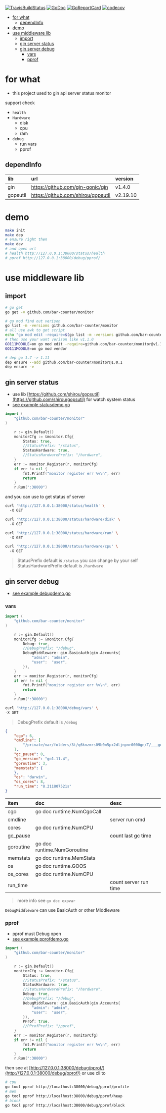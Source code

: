 [![TravisBuildStatus](https://api.travis-ci.org/bar-counter/monitor.svg?branch=master)](https://travis-ci.org/bar-counter/monitor)
[![GoDoc](https://godoc.org/github.com/bar-counter/monitor?status.png)](https://godoc.org/github.com/bar-counter/monitor/)
[![GoReportCard](https://goreportcard.com/badge/github.com/bar-counter/monitor)](https://goreportcard.com/report/github.com/bar-counter/monitor)
[![codecov](https://codecov.io/gh/bar-counter/monitor/branch/master/graph/badge.svg)](https://codecov.io/gh/bar-counter/monitor)

<!-- TOC -->

- [for what](#for-what)
  - [dependInfo](#dependinfo)
- [demo](#demo)
- [use middleware lib](#use-middleware-lib)
  - [import](#import)
  - [gin server status](#gin-server-status)
  - [gin server debug](#gin-server-debug)
    - [vars](#vars)
    - [pprof](#pprof)

<!-- /TOC -->

# for what

- this project used to gin api server status monitor

support check
- `health`
- `Hardware`
	- disk
	- cpu
	- ram
- `debug`
	- run vars
	- pprof

## dependInfo

| lib | url | version |
|:-----|:-----|:-----|
| gin | https://github.com/gin-gonic/gin | v1.4.0 |
| gopsutil | https://github.com/shirou/gopsutil | v2.19.10 |

# demo

```bash
make init
make dep
# ensure right then
make dev
# and open url
# health http://127.0.0.1:38000/status/health
# pprof http://127.0.0.1:38000/debug/pprof/
```

# use middleware lib

## import

```bash
# go get
go get -v github.com/bar-counter/monitor

# go mod find out verison
go list -m -versions github.com/bar-counter/monitor
# all use awk to get script
echo "go mod edit -require=$(go list -m -versions github.com/bar-counter/monitor | awk '{print $1 "@" $NF}')"
# then use your want verison like v1.1.0
GO111MODULE=on go mod edit -require=github.com/bar-counter/monitor@v1.1.0
GO111MODULE=on go mod vendor

# dep go 1.7 -> 1.11
dep ensure --add github.com/bar-counter/monitor@1.0.1
dep ensure -v
```

## gin server status

- use lib [https://github.com/shirou/gopsutil](https://github.com/shirou/gopsutil) for watch system status
- [see example statusdemo.go](example/status/statusdemo.go)

```go
import (
	"github.com/bar-counter/monitor"
)

	r := gin.Default()
	monitorCfg := &monitor.Cfg{
		Status: true,
		//StatusPrefix: "/status",
		StatusHardware: true,
		//StatusHardwarePrefix: "/hardware",
	}
	err := monitor.Register(r, monitorCfg)
	if err != nil {
		fmt.Printf("monitor register err %v\n", err)
		return
	}
	r.Run(":38000")
```

and you can use to get status of server

```bash
curl 'http://127.0.0.1:38000/status/health' \                                                                                                                                                                          [3:34:08]
  -X GET

curl 'http://127.0.0.1:38000/status/hardware/disk' \                                                                                                                                                                          [3:34:08]
  -X GET

curl 'http://127.0.0.1:38000/status/hardware/ram' \                                                                                                                                                                          [3:34:08]
  -X GET

curl 'http://127.0.0.1:38000/status/hardware/cpu' \                                                                                                                                                                          [3:34:08]
  -X GET
```

> StatusPrefix default is `/status` you can change by your self
> StatusHardwarePrefix default is `/hardware`

## gin server debug

- [see example debugdemo.go](example/debug/debugdemo.go)

### vars

```go
import (
	"github.com/bar-counter/monitor"
)

	r := gin.Default()
	monitorCfg := &monitor.Cfg{
		Debug: true,
		//DebugPrefix: "/debug",
		DebugMiddleware: gin.BasicAuth(gin.Accounts{
			"admin": "admin",
			"user":  "user",
		}),
	}
	err := monitor.Register(r, monitorCfg)
	if err != nil {
		fmt.Printf("monitor register err %v\n", err)
		return
	}
	r.Run(":38000")
```

```bash
curl 'http://127.0.0.1:38000/debug/vars' \                                                                                                                                                                             [4:02:09]
-X GET
```

> DebugPrefix default is `/debug`

```json
{
    "cgo": 6,
    "cmdline": [
        "/private/var/folders/3t/q6knzmrs09b0m5px2dljnpnr0000gn/T/___go_build_main_go__1_"
    ],
    "gc_pause": 0,
    "go_version": "go1.11.4",
    "goroutine": 3,
    "memstats": {
    },
    "os": "darwin",
    "os_cores": 8,
    "run_time": "8.211807521s"
}
```

| item | doc  | desc |
|:-----|:-----|:-----|
| cgo | go doc runtime.NumCgoCall |
| cmdline |  | server run cmd |
| cores | go doc runtime.NumCPU |
| gc_pause | | count last gc time |
| goroutine | go doc runtime.NumGoroutine| |
| memstats | go doc runtime.MemStats | |
| os | go doc runtime.GOOS | |
| os_cores | go doc runtime.NumCPU | |
| run_time | | count server run time |

> more info see `go doc expvar`

`DebugMiddleware` can use BasicAuth or other Middleware

### pprof

- pprof must Debug open
- [see example pprofdemo.go](example/pprof/pprofdemo.go)

```go
import (
	"github.com/bar-counter/monitor"
)

	r := gin.Default()
	monitorCfg := &monitor.Cfg{
		Status: true,
		//StatusPrefix: "/status",
		StatusHardware: true,
		//StatusHardwarePrefix: "/hardware",
		Debug: true,
		//DebugPrefix: "/debug",
		DebugMiddleware: gin.BasicAuth(gin.Accounts{
			"admin": "admin",
			"user":  "user",
		}),
		PProf: true,
		//PProfPrefix: "/pprof",
	}
	err := monitor.Register(r, monitorCfg)
	if err != nil {
		fmt.Printf("monitor register err %v\n", err)
		return
	}
	r.Run(":38000")
```

then see at [http://127.0.0.1:38000/debug/pprof/](http://127.0.0.1:38000/debug/pprof/)
or use cli to

```bash
# cpu
go tool pprof http://localhost:38000/debug/pprof/profile
# mem
go tool pprof http://localhost:38000/debug/pprof/heap
# block
go tool pprof http://localhost:38000/debug/pprof/block
```